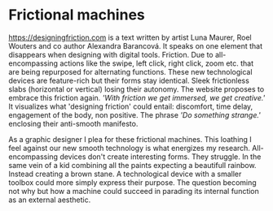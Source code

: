 # Frictional machines



https://designingfriction.com is a text written by artist Luna Maurer, Roel Wouters and co author Alexandra Barancová. It speaks on one element that disappears when 
designing with digital tools. Friction. Due to all-encompassing actions like the swipe, left click, right click, zoom etc. that are being repurposed for alternating functions. 
These new technological devices are feature-rich but their forms stay identical. Sleek frictionless slabs (horizontal or vertical) losing their autonomy.
The website proposes to embrace this friction again. *'With friction we get immersed, we get creative.'* It visualizes what 'designing friction' could entail: discomfort, time delay, engagement of the body, 
non positive. The phrase *'Do something strange.'* enclosing their anti-smooth manifesto. 



As a graphic designer I plea for these frictional machines. This loathing I feel against our new smooth technology is what energizes my research. All-encompassing devices don't create interesting forms. They struggle.
In the same vein of a kid combining all the paints expecting a beautifull rainbow. Instead creating a brown stane. A technological device with a smaller toolbox could more simply express their purpose.
The question becoming not why but how a machine could succeed in parading its internal function as an external aesthetic.
